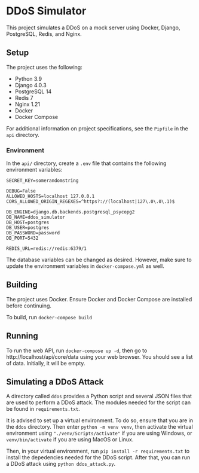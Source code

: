 # DDoS Simulator
This project simulates a DDoS on a mock server using Docker, Django, PostgreSQL, Redis, and Nginx.

## Setup
The project uses the following:
- Python 3.9
- Django 4.0.3
- PostgreSQL 14
- Redis 7
- Nginx 1.21
- Docker
- Docker Compose

For additional information on project specifications, see the 
```Pipfile``` in the ```api``` directory.

### Environment
In the ```api/``` directory, create a ```.env``` file
that contains the following environment variables:
```
SECRET_KEY=somerandomstring

DEBUG=False
ALLOWED_HOSTS=localhost 127.0.0.1
CORS_ALLOWED_ORIGIN_REGEXES=^https?://(localhost|127\.0\.0\.1)$

DB_ENGINE=django.db.backends.postgresql_psycopg2
DB_NAME=ddos_simulator
DB_HOST=postgres
DB_USER=postgres
DB_PASSWORD=password
DB_PORT=5432

REDIS_URL=redis://redis:6379/1
```
The database variables can be changed as desired. However, make sure to update
the environment variables in ```docker-compose.yml``` as well.

## Building
The project uses Docker. Ensure Docker and Docker Compose are installed before continuing.

To build, run ```docker-compose build```

## Running
To run the web API, run ```docker-compose up -d```, then go to 
http://localhost/api/core/data using your web browser. You should 
see a list of data. Initially, it will be empty.

## Simulating a DDoS Attack
A directory called ```ddos``` provides a Python script and several
JSON files that are used to perform a DDoS attack. The modules needed
for the script can be found in ```requirements.txt```.

It is advised to set up a virtual environment.
To do so, ensure that you are in the ```ddos``` directory. Then
enter ```python -m venv venv```, then activate the virtual
environment using ```"./venv/Scripts/activate"``` if you are using 
Windows, or ```venv/bin/activate``` if you are using MacOS or Linux.

Then, in your virtual environment, run ```pip install -r requirements.txt```
to install the depedencies needed for the DDoS script. After that, you can
run a DDoS attack using ```python ddos_attack.py```.
